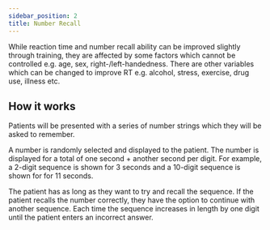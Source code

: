 ```yaml
---
sidebar_position: 2
title: Number Recall
---
```


While reaction time and number recall ability can be improved slightly through training, they are affected by some factors which cannot be controlled e.g. age, sex, right-/left-handedness. There are other variables which can be changed to improve RT e.g. alcohol, stress, exercise, drug use, illness etc. 

## How it works

Patients will be presented with a series of number strings which they will be asked to remember. 

A number is randomly selected and displayed to the patient. The number is displayed for a total of one second + another second per digit. For example, a 2-digit sequence is shown for 3 seconds and a 10-digit sequence is shown for for 11 seconds.
 
The patient has as long as they want to try and recall the sequence. If the patient recalls the number correctly, they have the option to continue with another sequence. Each time the sequence increases in length by one digit until the patient enters an incorrect answer.


